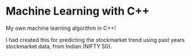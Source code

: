 Machine Learning with C++
========================

My own machine learning algorithm in C++! 

I had created this for predicting the stockmarket trend using past years stockmarket data, from Indian (NIFTY 50).
